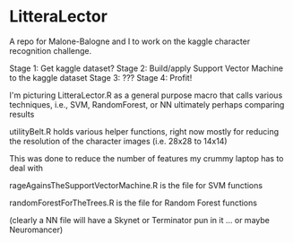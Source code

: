 LitteraLector
=============

A repo for Malone-Balogne and I to work on the kaggle character recognition challenge.

Stage 1: Get kaggle dataset?
Stage 2: Build/apply Support Vector Machine to the kaggle dataset
Stage 3: ???
Stage 4: Profit!


I'm picturing LitteraLector.R as a general purpose macro that calls various techniques, i.e., SVM, RandomForest, or NN
ultimately perhaps comparing results

utilityBelt.R holds various helper functions, right now mostly for reducing the resolution of the character images (i.e. 28x28 to 14x14)

This was done to reduce the number of features my crummy laptop has to deal with

rageAgainsTheSupportVectorMachine.R is the file for SVM functions

randomForestForTheTrees.R is the file for Random Forest functions

(clearly a NN file will have a Skynet or Terminator pun in it ... or maybe Neuromancer)